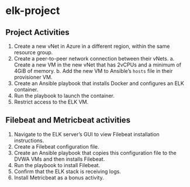 # elk-project

## Project Activities
1. Create a new vNet in Azure in a different region, within the same resource group.
2. Create a peer-to-peer network connection between their vNets.
   a. Create a new VM in the new vNet that has 2vCPUs and a minimum of 4GiB of memory.
   b. Add the new VM to Ansible’s `hosts` file in their provisioner VM.
3. Create an Ansible playbook that installs Docker and configures an ELK container.
4. Run the playbook to launch the container.
5. Restrict access to the ELK VM.

## Filebeat and Metricbeat activities
 1. Navigate to the ELK server’s GUI to view Filebeat installation instructions.
 2. Create a Filebeat configuration file.
 3. Create an Ansible playbook that copies this configuration file to the DVWA VMs and then installs Filebeat.
 4. Run the playbook to install Filebeat.
 5. Confirm that the ELK stack is receiving logs.
 6. Install Metricbeat as a bonus activity.
